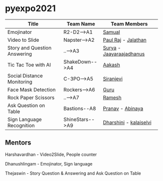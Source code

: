 # pyexpo2021


| Title  | Team Name | Team Members |
| ------------- | ------------- |------------|
| Emojinator | R2-D2-->A1 | [Samual](https://github.com/samualmartin) |
| Video to Slide | Napster-->A2  | [Paul Raj](https://github.com/paulraj916)  - [Jalathan](https://github.com/jalathan) |
| Story and Question Answering |  ..-->A3  | [Surya](https://github.com/suryacreatx) - [Jaayaraajadhanus](https://github.com/JAAYARAAJADHANUS/JAAYAARAAJADHANUS.git) |
| Tic Tac Toe with AI | ShakeDown-->A4  | [Aakash](https://github.com/aakashbd) |
| Social Distance Monitoring | C-3PO-->A5 | [Siranjevi](https://github.com/21cb54siranjevi)|
| Face Mask Detection | Rockers-->A6 | [Guru](https://github.com/Guruprasath-556) |
| Rock Paper Scissors | ..-->A7  | [Ramesh](https://github.com/Ramesh-1516)|
| Ask Question on Table | Bastions--A8  | [Pranav](https://github.com/PranavRajeswari) - [Abinaya](https://github.com/abinaya15meenatchisundaram/Python-Programming-Induction.git) |
| Sign Language Recognition | ShineStars-->A9  |[Dharshini](https://github.com/DharshiniUdayakumaran) - [kalaiselvi](https://github.com/KalaiselviSelvam21)|


## Mentors

Harshavardhan - Video2Slide, People counter

Dhanushlingam - Emojinator, Sign language

Thejaswin - Story Question & Answering and Ask Question on Table
